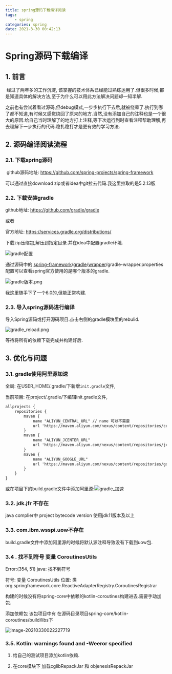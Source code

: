 ```yaml
---
title: spring源码下载编译阅读
tags: 
	- spring
categories: spring
date: 2021-3-30 00:42:13
---
```



# Spring源码下载编译

## 1. 前言

​	经过了两年多的工作沉淀, 该掌握的技术体系已经能过熟练运用了.但很多时候,都是知道具体的解决方法,至于为什么可以用此方法解决问题却一知半解.

​	之前也有尝试着看过源码,但debug模式,一步步执行下去后,就被绕晕了.执行到哪了都不知道,有时候又感觉绕回了原来的地方.当然,没有添加自己的注释也是一个很大的原因.给自己当时理解了的地方打上注释,等下次运行到时查看注释帮助理解,再去理解下一步执行的代码.稳扎稳打才是更有效的学习方法.

## 2. 源码编译阅读流程

### 2.1. 下载spring源码

​	github源码地址: https://github.com/spring-projects/spring-framework

 可以通过直接download zip或者idea中git拉去代码.我这里拉取的是5.2.13版

###  2.2. 下载安装gradle

github地址: https://github.com/gradle/gradle

或者

官方地址: https://services.gradle.org/distributions/ 

下载zip压缩包,解压到指定目录.并在idea中配置gradle环境.

![gradle配置](/images/spring源码下载编译阅读.assets/gradle配置.png)

通过源码中的 [spring-framework](https://github.com/spring-projects/spring-framework/tree/5.2.x)/[gradle](https://github.com/spring-projects/spring-framework/tree/5.2.x/gradle)/[wrapper](https://github.com/spring-projects/spring-framework/tree/5.2.x/gradle/wrapper)/gradle-wrapper.properties 配置可以查看spring官方使用的是哪个版本的gradle.

![gradle版本.png](/images/spring源码下载编译阅读.assets/gradle版本.png)

我这里随手下了一个6.0的,但能正常构建.

### 2.3. 导入spring源码进行编译

导入Spring源码或打开源码项目.点击右侧的gradle模块里的rebulid.

![gradle_reload.png](/images/spring源码下载编译阅读.assets/gradle_reload.png)

等待将所有的依赖下载完成并构建好后.

## 3. 优化与问题

### 3.1. gradle使用阿里源加速

全局: 在USER_HOME/.gradle/下新增`init.gradle`文件, 

当前项目: 在project/.gradle/下编辑init.gradle文件,

```xml
allprojects {
    repositories {
        maven {
            name "ALIYUN_CENTRAL_URL" // name 可以不需要
            url 'https://maven.aliyun.com/nexus/content/repositories/central'
        }
        maven {
            name "ALIYUN_JCENTER_URL"
            url 'https://maven.aliyun.com/nexus/content/repositories/jcenter'
        }
        maven {
            name "ALIYUN_GOOGLE_URL"
            url 'https://maven.aliyun.com/nexus/content/repositories/google'
        }
    }
}

```

或在项目下的build.gradle文件中添加阿里源:![gradle_加速](/images/spring源码下载编译阅读.assets/gradle_加速.png)

### 3.2. jdk.jfr 不存在

java complier中 project bytecode version 使用jdk11版本及以上

### 3.3. com.ibm.wsspi.uow不存在

build.gradle文件中添加阿里源的时候将默认源注释导致没有下载到uow包.

### 3.4 . 找不到符号 变量 CoroutinesUtils

 Error:(354, 51) java: 找不到符号

符号: 变量 CoroutinesUtils
位置: 类 org.springframework.core.ReactiveAdapterRegistry.CoroutinesRegistrar



构建的时候没有将spring-core中依赖的kotlin-coroutines构建进去.需要手动加包.

添加依赖包 该包项目中有 在源码目录项目spring-core/kotlin-coroutines/build/libs下

![image-20210330022227719](/images/spring源码下载编译阅读.assets/导入kotlin包.png)

### 3.5. Kotlin: warnings found and -Weeror specified

1. 给自己的测试项目添加kotlin依赖.

2. 在core模块下 加载cglibRepackJar 和 objenesisRepackJar